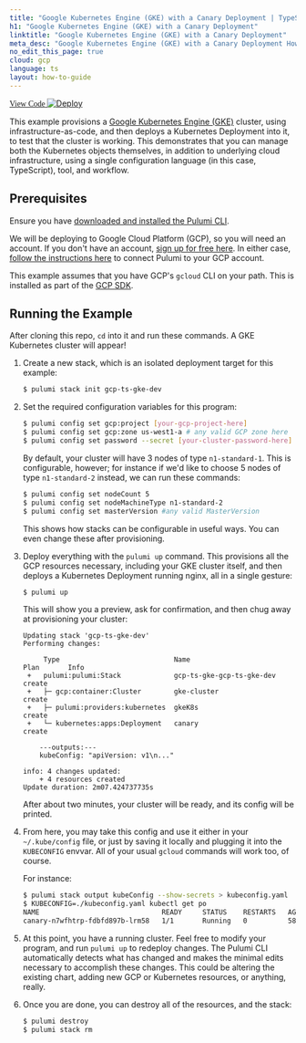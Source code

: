 ```yaml
---
title: "Google Kubernetes Engine (GKE) with a Canary Deployment | TypeScript"
h1: "Google Kubernetes Engine (GKE) with a Canary Deployment"
linktitle: "Google Kubernetes Engine (GKE) with a Canary Deployment"
meta_desc: "Google Kubernetes Engine (GKE) with a Canary Deployment How-to Guide using TypeScript"
no_edit_this_page: true
cloud: gcp
language: ts
layout: how-to-guide
---
```


<!-- WARNING: this page was generated by a tool. Do not edit it by hand. -->
<!-- To change it, please see https://github.com/pulumi/docs/tree/master/tools/mktutorial. -->

<p class="mb-4 flex">
    <a class="flex flex-wrap items-center rounded-md text-lg text-white bg-blue-600 border-2 border-blue-600 px-2 mr-2 whitespace-no-wrap hover:text-white" style="height: 45px; font-family: 'Gilroy'; " href="https://github.com/pulumi/examples/tree/master/gcp-ts-gke" target="_blank">
        <span><i class="fab fa-github pr-2"></i> View Code</span>
    </a>
    <a href="https://app.pulumi.com/new?template=https://github.com/pulumi/examples/blob/master/gcp-ts-gke/README.md" target="_blank">
        <img src="https://get.pulumi.com/new/button.svg" alt="Deploy">
    </a>
</p>


This example provisions a [Google Kubernetes Engine (GKE)](https://cloud.google.com/kubernetes-engine/) cluster, using
infrastructure-as-code, and then deploys a Kubernetes Deployment into it, to test that the cluster is working. This
demonstrates that you can manage both the Kubernetes objects themselves, in addition to underlying cloud infrastructure,
using a single configuration language (in this case, TypeScript), tool, and workflow.

## Prerequisites

Ensure you have [downloaded and installed the Pulumi CLI](https://www.pulumi.com/docs/get-started/install/).

We will be deploying to Google Cloud Platform (GCP), so you will need an account. If you don't have an account,
[sign up for free here](https://cloud.google.com/free/). In either case,
[follow the instructions here](https://www.pulumi.com/docs/intro/cloud-providers/gcp/setup/) to connect Pulumi to your GCP account.

This example assumes that you have GCP's `gcloud` CLI on your path. This is installed as part of the
[GCP SDK](https://cloud.google.com/sdk/).

## Running the Example

After cloning this repo, `cd` into it and run these commands. A GKE Kubernetes cluster will appear!

1. Create a new stack, which is an isolated deployment target for this example:

    ```bash
    $ pulumi stack init gcp-ts-gke-dev
    ```

2. Set the required configuration variables for this program:

    ```bash
    $ pulumi config set gcp:project [your-gcp-project-here]
    $ pulumi config set gcp:zone us-west1-a # any valid GCP zone here
    $ pulumi config set password --secret [your-cluster-password-here]
    ```

   By default, your cluster will have 3 nodes of type `n1-standard-1`. This is configurable, however; for instance
   if we'd like to choose 5 nodes of type `n1-standard-2` instead, we can run these commands:

   ```bash
   $ pulumi config set nodeCount 5
   $ pulumi config set nodeMachineType n1-standard-2
   $ pulumi config set masterVersion #any valid MasterVersion
   ```

   This shows how stacks can be configurable in useful ways. You can even change these after provisioning.

3. Deploy everything with the `pulumi up` command. This provisions all the GCP resources necessary, including
   your GKE cluster itself, and then deploys a Kubernetes Deployment running nginx, all in a single gesture:

    ```bash
    $ pulumi up
    ```

   This will show you a preview, ask for confirmation, and then chug away at provisioning your cluster:

    ```
    Updating stack 'gcp-ts-gke-dev'
    Performing changes:

         Type                            Name                       Plan       Info
     +   pulumi:pulumi:Stack             gcp-ts-gke-gcp-ts-gke-dev  create
     +   ├─ gcp:container:Cluster        gke-cluster                create
     +   ├─ pulumi:providers:kubernetes  gkeK8s                     create
     +   └─ kubernetes:apps:Deployment   canary                     create

        ---outputs:---
        kubeConfig: "apiVersion: v1\n..."

    info: 4 changes updated:
        + 4 resources created
    Update duration: 2m07.424737735s
    ```

   After about two minutes, your cluster will be ready, and its config will be printed.

4. From here, you may take this config and use it either in your `~/.kube/config` file, or just by saving it
   locally and plugging it into the `KUBECONFIG` envvar. All of your usual `gcloud` commands will work too, of course.

   For instance:

   ```bash
   $ pulumi stack output kubeConfig --show-secrets > kubeconfig.yaml
   $ KUBECONFIG=./kubeconfig.yaml kubectl get po
   NAME                              READY     STATUS    RESTARTS   AGE
   canary-n7wfhtrp-fdbfd897b-lrm58   1/1       Running   0          58s
   ```

5. At this point, you have a running cluster. Feel free to modify your program, and run `pulumi up` to redeploy changes.
   The Pulumi CLI automatically detects what has changed and makes the minimal edits necessary to accomplish these
   changes. This could be altering the existing chart, adding new GCP or Kubernetes resources, or anything, really.

6. Once you are done, you can destroy all of the resources, and the stack:

    ```bash
    $ pulumi destroy
    $ pulumi stack rm
    ```

